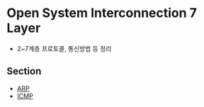 # Open System Interconnection 7 Layer

- 2~7계층 프로토콜, 통신방법 등 정리



## Section

- [ARP]()
- [ICMP]()

